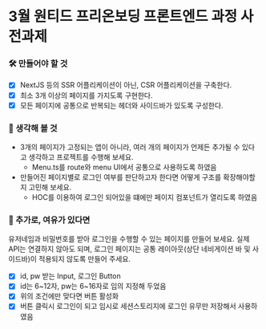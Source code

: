 # 3월 원티드 프리온보딩 프론트엔드 과정 사전과제




### 🛠 만들어야 할 것

- [x] NextJS 등의 SSR 어플리케이션이 아닌, CSR 어플리케이션을 구축한다.
- [x] 최소 3개 이상의 페이지를 가지도록 구현한다.
- [x] 모든 페이지에 공통으로 반복되는 헤더와 사이드바가 있도록 구성한다.

### 🧐 생각해 볼 것
- 3개의 페이지가 고정되는 앱이 아니라, 여러 개의 페이지가 언제든 추가될 수 있다고 생각하고 프로젝트를 수행해 보세요.
  - Menu.ts를 route와 menu UI에서 공통으로 사용하도록 하였음
- 만들어진 페이지별로 로그인 여부를 판단하고자 한다면 어떻게 구조를 확장해야할지 고민해 보세요.
  - HOC를 이용하여 로그인 되어있을 떄에만 페이지 컴포넌트가 열리도록 하였음

### 🔸 추가로, 여유가 있다면
유저네임과 비밀번호를 받아 로그인을 수행할 수 있는 페이지를 만들어 보세요.
실제 API는 연결하지 않아도 되며, 로그인 페이지는 공통 레이아웃(상단 네비게이션 바 및 사이드바)이 적용되지 않도록 만들어 주세요.
- [x] id, pw 받는 Input, 로그인 Button
- [x] id는 6\~12자, pw는 6\~16자로 임의 지정해 두었음
- [x] 위의 조건에만 맞다면 버튼 활성화
- [x] 버튼 클릭시 로그인이 되고 임시로 세션스토리지에 로그인 유무만 저장해서 사용하였음
